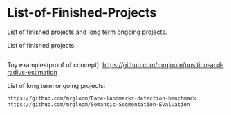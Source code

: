 # List-of-Finished-Projects
List of finished projects and long term ongoing projects.

List of finished projects:
~~~
~~~

Toy examples(proof of concept):
https://github.com/mrgloom/position-and-radius-estimation

List of long term ongoing projects:
~~~
https://github.com/mrgloom/Face-landmarks-detection-benchmark
https://github.com/mrgloom/Semantic-Segmentation-Evaluation
~~~
